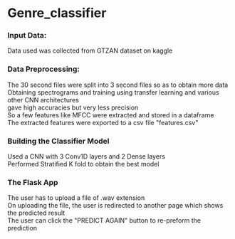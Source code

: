 <h1> Genre_classifier </h1>
<h3> Input Data: </h3>
<p> Data used was collected from GTZAN dataset on kaggle </p>
<h3> Data Preprocessing: </h3>
<p> The 30 second files were split into 3 second files so as to obtain more data <br>
  Obtaining spectrograms and training using transfer learning and various other CNN architectures <br>
  gave high accuracies but very less precision <br>
  So a few features like MFCC were extracted and stored in a dataframe <br>
  The extracted features were exported to a csv file "features.csv" </p>
 <h3> Building the Classifier Model </h3>
  <p> Used a CNN with 3 Conv1D layers and 2 Dense layers <br>
      Performed Stratified K fold to obtain the best model </p>
  <h3> The Flask App </h3>
  <p> The user has to upload a file of .wav extension <br>
  On uploading the file, the user is redirected to another page which shows the predicted result <br>
  The user can click the "PREDICT AGAIN" button to re-preform the prediction </p>
